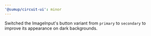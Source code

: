 ```yaml
---
'@sumup/circuit-ui': minor
---
```


Switched the ImageInput's button variant from `primary` to `secondary` to improve its appearance on dark backgrounds.
